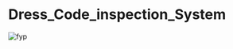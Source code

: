 # Dress_Code_inspection_System
![fyp](https://github.com/UsamaMalik93/Dress_Code_inspection_System/assets/136118359/40b67527-e79f-4070-9604-b4d7271c9b22)
